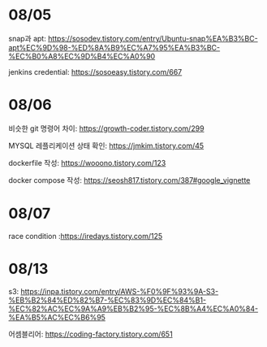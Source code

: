 # 08/05

snap과 apt: https://sosodev.tistory.com/entry/Ubuntu-snap%EA%B3%BC-apt%EC%9D%98-%ED%8A%B9%EC%A7%95%EA%B3%BC-%EC%B0%A8%EC%9D%B4%EC%A0%90

jenkins credential: https://sosoeasy.tistory.com/667

# 08/06

비슷한 git 명령어 차이: https://growth-coder.tistory.com/299

MYSQL 레플리케이션 상태 확인: https://jmkim.tistory.com/45

dockerfile 작성: https://wooono.tistory.com/123

docker compose 작성: https://seosh817.tistory.com/387#google_vignette

# 08/07

race condition :https://iredays.tistory.com/125

# 08/13

s3: https://inpa.tistory.com/entry/AWS-%F0%9F%93%9A-S3-%EB%B2%84%ED%82%B7-%EC%83%9D%EC%84%B1-%EC%82%AC%EC%9A%A9%EB%B2%95-%EC%8B%A4%EC%A0%84-%EA%B5%AC%EC%B6%95

어셈블리어: https://coding-factory.tistory.com/651
